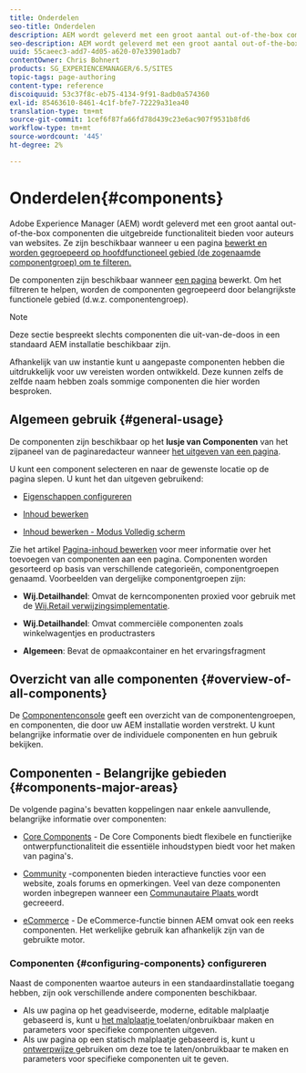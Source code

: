 ```yaml
---
title: Onderdelen
seo-title: Onderdelen
description: AEM wordt geleverd met een groot aantal out-of-the-box componenten die uitgebreide functionaliteit bieden aan auteurs van websites
seo-description: AEM wordt geleverd met een groot aantal out-of-the-box componenten die uitgebreide functionaliteit bieden aan auteurs van websites
uuid: 55caeec3-add7-4d05-a620-07e33901adb7
contentOwner: Chris Bohnert
products: SG_EXPERIENCEMANAGER/6.5/SITES
topic-tags: page-authoring
content-type: reference
discoiquuid: 53c37f8c-eb75-4134-9f91-8adb0a574360
exl-id: 85463610-8461-4c1f-bfe7-72229a31ea40
translation-type: tm+mt
source-git-commit: 1cef6f87fa66fd78d439c23e6ac907f9531b8fd6
workflow-type: tm+mt
source-wordcount: '445'
ht-degree: 2%

---
```


# Onderdelen{#components}

Adobe Experience Manager (AEM) wordt geleverd met een groot aantal out-of-the-box componenten die uitgebreide functionaliteit bieden voor auteurs van websites. Ze zijn beschikbaar wanneer u een pagina [bewerkt en worden gegroepeerd op hoofdfunctioneel gebied (de zogenaamde componentgroep) om te filteren.](/help/sites-authoring/editing-content.md)

De componenten zijn beschikbaar wanneer [een pagina](/help/sites-authoring/editing-content.md) bewerkt. Om het filtreren te helpen, worden de componenten gegroepeerd door belangrijkste functionele gebied (d.w.z. componentengroep).

>[!NOTE]
>
>Deze sectie bespreekt slechts componenten die uit-van-de-doos in een standaard AEM installatie beschikbaar zijn.
>
>Afhankelijk van uw instantie kunt u aangepaste componenten hebben die uitdrukkelijk voor uw vereisten worden ontwikkeld. Deze kunnen zelfs de zelfde naam hebben zoals sommige componenten die hier worden besproken.

## Algemeen gebruik {#general-usage}

De componenten zijn beschikbaar op het **lusje van Componenten** van het zijpaneel van de paginaredacteur wanneer [het uitgeven van een pagina](/help/sites-authoring/editing-content.md).

U kunt een component selecteren en naar de gewenste locatie op de pagina slepen. U kunt het dan uitgeven gebruikend:

* [Eigenschappen configureren](/help/sites-authoring/editing-page-properties.md)
* [Inhoud bewerken](/help/sites-authoring/editing-content.md)

* [Inhoud bewerken - Modus Volledig scherm](/help/sites-authoring/editing-content.md#edit-content-full-screen-mode)

Zie het artikel [Pagina-inhoud bewerken](/help/sites-authoring/editing-content.md) voor meer informatie over het toevoegen van componenten aan een pagina.
Componenten worden gesorteerd op basis van verschillende categorieën, componentgroepen genaamd. Voorbeelden van dergelijke componentgroepen zijn:

* **Wij.Detailhandel**: Omvat de kerncomponenten proxied voor gebruik met de  [Wij.Retail verwijzingsimplementatie](/help/sites-developing/we-retail.md).

* **Wij.Detailhandel**: Omvat commerciële componenten zoals winkelwagentjes en productrasters

* **Algemeen**: Bevat de opmaakcontainer en het ervaringsfragment

## Overzicht van alle componenten {#overview-of-all-components}

De [Componentenconsole](/help/sites-authoring/default-components-console.md) geeft een overzicht van de componentengroepen, en componenten, die door uw AEM installatie worden verstrekt. U kunt belangrijke informatie over de individuele componenten en hun gebruik bekijken.

## Componenten - Belangrijke gebieden {#components-major-areas}

De volgende pagina&#39;s bevatten koppelingen naar enkele aanvullende, belangrijke informatie over componenten:

* [Core Components](https://docs.adobe.com/content/help/en/experience-manager-core-components/using/introduction.html)  - De Core Components biedt flexibele en functierijke ontwerpfunctionaliteit die essentiële inhoudstypen biedt voor het maken van pagina&#39;s.

* [Community](/help/communities/author-communities.md) -componenten bieden interactieve functies voor een website, zoals forums en opmerkingen. Veel van deze componenten worden inbegrepen wanneer een [Communautaire Plaats ](/help/communities/overview.md) wordt gecreeerd.

* [eCommerce](/help/commerce/cif-classic/administering/ecommerce.md)  - De eCommerce-functie binnen AEM omvat ook een reeks componenten. Het werkelijke gebruik kan afhankelijk zijn van de gebruikte motor.

### Componenten {#configuring-components} configureren

Naast de componenten waartoe auteurs in een standaardinstallatie toegang hebben, zijn ook verschillende andere componenten beschikbaar.

* Als uw pagina op het geadviseerde, moderne, editable malplaatje gebaseerd is, kunt u [het malplaatje ](/help/sites-authoring/templates.md) toelaten/onbruikbaar maken en parameters voor specifieke componenten uitgeven.
* Als uw pagina op een statisch malplaatje gebaseerd is, kunt u [ontwerpwijze ](/help/sites-authoring/default-components-designmode.md#enable-disable-components) gebruiken om deze toe te laten/onbruikbaar te maken en parameters voor specifieke componenten uit te geven.
